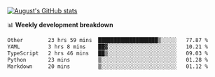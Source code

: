 
[![August's GitHub stats](https://github-readme-stats.vercel.app/api?username=zou-weidong&show_icons=true&theme=radical)](https://github.com/zou-weidong)


📊 **Weekly development breakdown**
<!--START_SECTION:waka-->

```txt
Other        23 hrs 59 mins  ███████████████████▒░░░░░   77.87 %
YAML         3 hrs 8 mins    ██▓░░░░░░░░░░░░░░░░░░░░░░   10.21 %
TypeScript   2 hrs 46 mins   ██▒░░░░░░░░░░░░░░░░░░░░░░   09.03 %
Python       23 mins         ▒░░░░░░░░░░░░░░░░░░░░░░░░   01.28 %
Markdown     20 mins         ▒░░░░░░░░░░░░░░░░░░░░░░░░   01.12 %
```

<!--END_SECTION:waka-->
